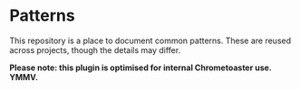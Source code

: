 Patterns
===========

This repository is a place to document common patterns. These are reused across projects, though the details may differ.

__Please note: this plugin is optimised for internal Chrometoaster use. YMMV.__
